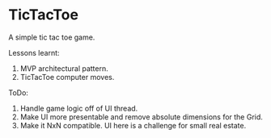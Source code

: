 # TicTacToe
A simple tic tac toe game.

Lessons learnt:

1. MVP architectural pattern.
2. TicTacToe computer moves.

ToDo:

1. Handle game logic off of UI thread.
2. Make UI more presentable and remove absolute dimensions for the Grid.
3. Make it NxN compatible. UI here is a challenge for small real estate.

